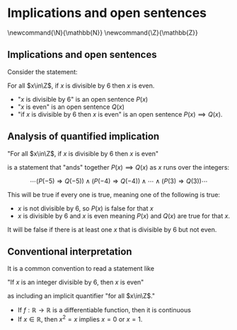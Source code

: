 # Implications and open sentences
\newcommand{\N}{\mathbb{N}}
\newcommand{\Z}{\mathbb{Z}}

## Implications and open sentences

Consider the statement:

For all $x\in\Z$, if $x$ is divisible by $6$ then $x$ is even.

- "$x$ is divisible by $6$" is an open sentence $P(x)$
- "$x$ is even" is an open sentence $Q(x)$
- "if $x$ is divisible by $6$ then $x$ is even" is an open sentence $P(x)\implies Q(x)$.

## Analysis of quantified implication

"For all $x\in\Z$, if $x$ is divisible by $6$ then $x$ is even"

is a statement that "ands" together $P(x)\implies Q(x)$ as $x$ runs over the integers:

$$\cdots(P(-5)\Rightarrow Q(-5))\wedge(P(-4)\Rightarrow Q(-4))\wedge\cdots\wedge(P(3)\Rightarrow Q(3))\cdots$$

This will be true if every one is true, meaning one of the following is true:

- $x$ is not divisible by $6$, so $P(x)$ is false for that $x$
- $x$ is divisible by $6$ and $x$ is even meaning $P(x)$ and $Q(x)$ are true for that $x$.

It will be false if there is at least one $x$ that is divisible by $6$ but not even.

## Conventional interpretation

It is a common convention to read a statement like

"If $x$ is an integer divisible by $6$, then $x$ is even"

as including an implicit quantifier "for all $x\in\Z$."

- If $f:\mathbb{R}\to\mathbb{R}$ is a differentiable function, then it is continuous
- If $x\in\mathbb{R}$, then $x^2= x$ implies $x=0$ or $x=1$.


